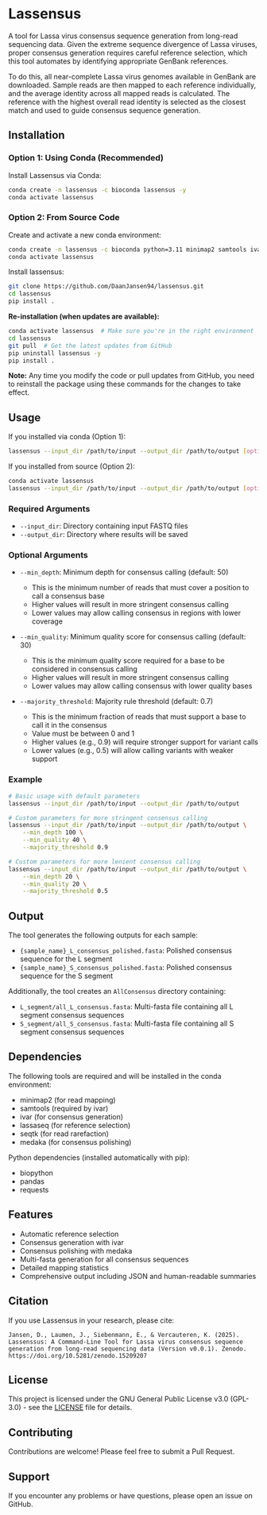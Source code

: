 # Lassensus
A tool for Lassa virus consensus sequence generation from long-read sequencing data. Given the extreme sequence divergence of Lassa viruses, proper consensus generation requires careful reference selection, which this tool automates by identifying appropriate GenBank references.

To do this, all near-complete Lassa virus genomes available in GenBank are downloaded. Sample reads are then mapped to each reference individually, and the average identity across all mapped reads is calculated. The reference with the highest overall read identity is selected as the closest match and used to guide consensus sequence generation.

## Installation

### Option 1: Using Conda (Recommended)
Install Lassensus via Conda:

```bash
conda create -n lassensus -c bioconda lassensus -y
conda activate lassensus
```

### Option 2: From Source Code
Create and activate a new conda environment:

```bash
conda create -n lassensus -c bioconda python=3.11 minimap2 samtools ivar lassaseq seqtk medaka -y
conda activate lassensus
```

Install lassensus:

```bash
git clone https://github.com/DaanJansen94/lassensus.git
cd lassensus
pip install .
```

**Re-installation (when updates are available):**

```bash
conda activate lassensus  # Make sure you're in the right environment
cd lassensus
git pull  # Get the latest updates from GitHub
pip uninstall lassensus -y
pip install .
```

**Note:** Any time you modify the code or pull updates from GitHub, you need to reinstall the package using these commands for the changes to take effect.

## Usage

If you installed via conda (Option 1):
```bash
lassensus --input_dir /path/to/input --output_dir /path/to/output [options]
```

If you installed from source (Option 2):
```bash
conda activate lassensus
lassensus --input_dir /path/to/input --output_dir /path/to/output [options]
```

### Required Arguments

- `--input_dir`: Directory containing input FASTQ files
- `--output_dir`: Directory where results will be saved

### Optional Arguments

- `--min_depth`: Minimum depth for consensus calling (default: 50)
  - This is the minimum number of reads that must cover a position to call a consensus base
  - Higher values will result in more stringent consensus calling
  - Lower values may allow calling consensus in regions with lower coverage

- `--min_quality`: Minimum quality score for consensus calling (default: 30)
  - This is the minimum quality score required for a base to be considered in consensus calling
  - Higher values will result in more stringent consensus calling
  - Lower values may allow calling consensus with lower quality bases

- `--majority_threshold`: Majority rule threshold (default: 0.7)
  - This is the minimum fraction of reads that must support a base to call it in the consensus
  - Value must be between 0 and 1
  - Higher values (e.g., 0.9) will require stronger support for variant calls
  - Lower values (e.g., 0.5) will allow calling variants with weaker support

### Example

```bash
# Basic usage with default parameters
lassensus --input_dir /path/to/input --output_dir /path/to/output

# Custom parameters for more stringent consensus calling
lassensus --input_dir /path/to/input --output_dir /path/to/output \
    --min_depth 100 \
    --min_quality 40 \
    --majority_threshold 0.9

# Custom parameters for more lenient consensus calling
lassensus --input_dir /path/to/input --output_dir /path/to/output \
    --min_depth 20 \
    --min_quality 20 \
    --majority_threshold 0.5
```

## Output

The tool generates the following outputs for each sample:
- `{sample_name}_L_consensus_polished.fasta`: Polished consensus sequence for the L segment
- `{sample_name}_S_consensus_polished.fasta`: Polished consensus sequence for the S segment

Additionally, the tool creates an `AllConsensus` directory containing:
- `L_segment/all_L_consensus.fasta`: Multi-fasta file containing all L segment consensus sequences
- `S_segment/all_S_consensus.fasta`: Multi-fasta file containing all S segment consensus sequences

## Dependencies

The following tools are required and will be installed in the conda environment:
- minimap2 (for read mapping)
- samtools (required by ivar)
- ivar (for consensus generation)
- lassaseq (for reference selection)
- seqtk (for read rarefaction)
- medaka (for consensus polishing)

Python dependencies (installed automatically with pip):
- biopython
- pandas
- requests

## Features

- Automatic reference selection
- Consensus generation with ivar
- Consensus polishing with medaka
- Multi-fasta generation for all consensus sequences
- Detailed mapping statistics
- Comprehensive output including JSON and human-readable summaries

## Citation

If you use Lassensus in your research, please cite:

```
Jansen, D., Laumen, J., Siebenmann, E., & Vercauteren, K. (2025). Lassenssus: A Command-Line Tool for Lassa virus consensus sequence generation from long-read sequencing data (Version v0.0.1). Zenodo. https://doi.org/10.5281/zenodo.15209207
```

## License

This project is licensed under the GNU General Public License v3.0 (GPL-3.0) - see the [LICENSE](LICENSE) file for details.

## Contributing

Contributions are welcome! Please feel free to submit a Pull Request.

## Support

If you encounter any problems or have questions, please open an issue on GitHub.
